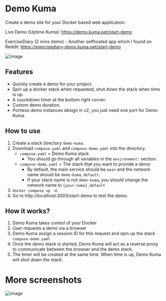 # Demo Kuma

Create a demo site for your Docker based web application.

Live Demo (Uptime Kuma):
https://demo.kuma.pet/start-demo

ExerciseDiary (2 mins demo) - Another selfhosted app which I found on Reddit:
https://exercisediary-demo.kuma.pet/start-demo

![image](https://github.com/louislam/demo-kuma/assets/1336778/f15b5e46-5c98-419e-98e4-a2d52b91780c)


## Features

- Quickly create a demo for your project.
- Spin up a docker stack when requested, shut down the stack when time is up.
- A countdown timer at the bottom right corner.
- Custom demo duration.
- Portless demo instances design in v2, you just need one port for Demo Kuma.

## How to use

1. Create a stack directory `demo-kuma`.
1. Download `compose.yaml` and `compose-demo.yaml` into the directory.
   - `compose.yaml` = Demo Kuma stack
     - You should go through all variables in the `environment:` section.
   - `compose-demo.yaml` = The stack that you want to provide a demo
     - By default, the main service should be `main` and the network name should be `demo-kuma_default`.
     - If your stack name is not `demo-kuma`, you should change the network name to `{your-name}_default` 
1. `docker compose up -d`.
1. Go to http://localhost:3003/start-demo to test the demo.

## How it works?

1. Demo Kuma takes control of your Docker
1. User requests a demo via a browser
1. Demo Kuma assign a session ID for this request and spin up the stack `compose-demo.yaml`
1. Once the demo stack is started, Demo Kuma will act as a reverse proxy to communicate between the browser and the demo stack.
1. The timer will be created at the same time. When time is up, Demo Kuma will shut down the stack.

# More screenshots

![image](https://github.com/louislam/demo-kuma/assets/1336778/c264c86a-0718-42af-a91b-20db061af7db)


